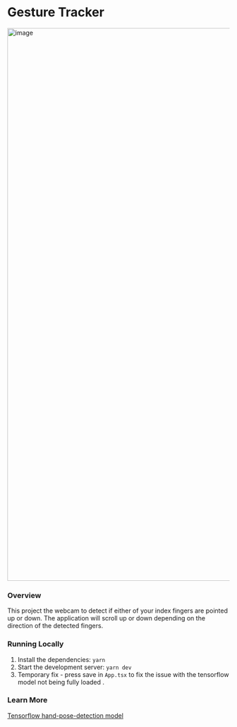 # Gesture Tracker
<img width="1253" alt="image" src="https://github.com/user-attachments/assets/a19cd067-dd1d-4957-aca5-642c7641932d">

### Overview
This project the webcam to detect if either of your index fingers are pointed up or down. The application will scroll up or down depending on the direction of the detected fingers.

### Running Locally

1. Install the dependencies: `yarn`
2. Start the development server: `yarn dev`
3. Temporary fix - press save in `App.tsx` to fix the issue with the tensorflow model not being fully loaded
   .

### Learn More

[Tensorflow hand-pose-detection model](https://github.com/tensorflow/tfjs-models/tree/master/hand-pose-detection)
